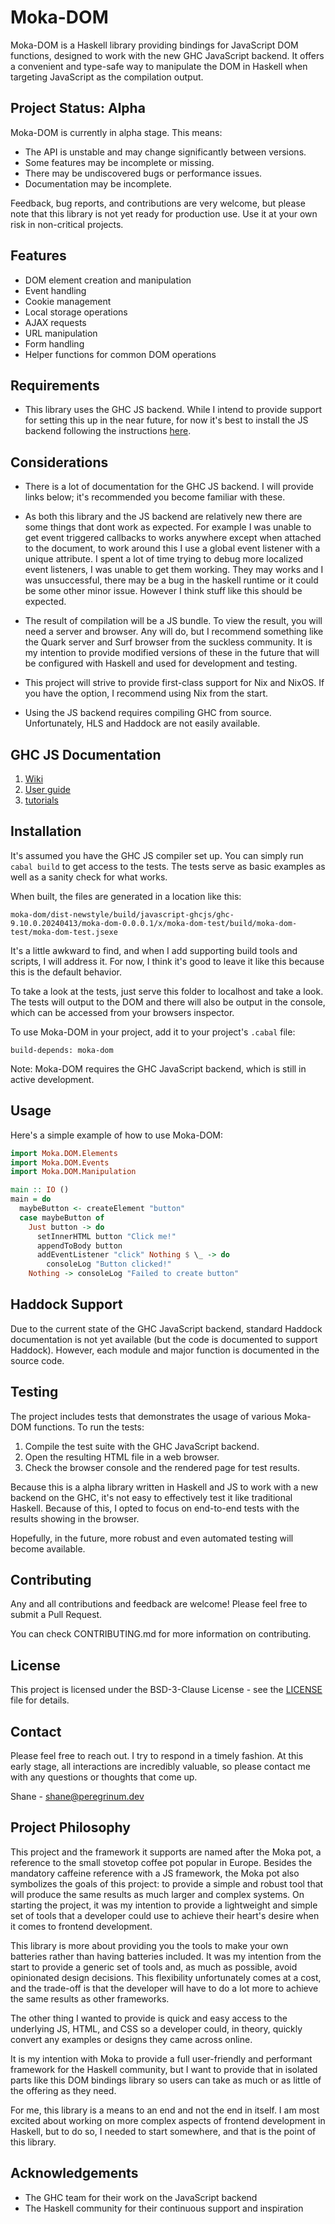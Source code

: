# Moka-DOM

Moka-DOM is a Haskell library providing bindings for JavaScript DOM functions, designed to work with the new GHC JavaScript backend. It offers a convenient and type-safe way to manipulate the DOM in Haskell when targeting JavaScript as the compilation output.

## Project Status: Alpha

Moka-DOM is currently in alpha stage. This means:

- The API is unstable and may change significantly between versions.
- Some features may be incomplete or missing.
- There may be undiscovered bugs or performance issues.
- Documentation may be incomplete.

Feedback, bug reports, and contributions are very welcome, but please note that this library is not yet ready for production use. Use it at your own risk in non-critical projects.

## Features

- DOM element creation and manipulation
- Event handling
- Cookie management
- Local storage operations
- AJAX requests
- URL manipulation
- Form handling
- Helper functions for common DOM operations

## Requirements

- This library uses the GHC JS backend. While I intend to provide support for setting this up in the near future, for now it's best to install the JS backend following the instructions [here](https://gitlab.haskell.org/ghc/ghc/-/wikis/javascript-backend/building).

## Considerations

- There is a lot of documentation for the GHC JS backend. I will provide links below; it's recommended you become familiar with these.

- As both this library and the JS backend are relatively new there are some things that dont work as expected. For example I was unable to get event triggered callbacks to works anywhere except when attached to the document, to work around this I use a global event listener with a unique attribute. I spent a lot of time trying to debug more localized event listeners, I was unable to get them working. They may works and I was unsuccessful, there may be a bug in the haskell runtime or it could be some other minor issue. However I think stuff like this should be expected.

- The result of compilation will be a JS bundle. To view the result, you will need a server and browser. Any will do, but I recommend something like the Quark server and Surf browser from the suckless community. It is my intention to provide modified versions of these in the future that will be configured with Haskell and used for development and testing.

- This project will strive to provide first-class support for Nix and NixOS. If you have the option, I recommend using Nix from the start.

- Using the JS backend requires compiling GHC from source. Unfortunately, HLS and Haddock are not easily available.

## GHC JS Documentation

1. [Wiki](https://gitlab.haskell.org/ghc/ghc/-/wikis/javascript-backend)
2. [User guide](https://ghc.gitlab.haskell.org/ghc/doc/users_guide/javascript.html)
3. [tutorials](https://engineering.iog.io/2023-01-24-javascript-browser-tutorial/)

## Installation

It's assumed you have the GHC JS compiler set up. You can simply run `cabal build` to get access to the tests. The tests serve as basic examples as well as a sanity check for what works.

When built, the files are generated in a location like this:

```
moka-dom/dist-newstyle/build/javascript-ghcjs/ghc-9.10.0.20240413/moka-dom-0.0.0.1/x/moka-dom-test/build/moka-dom-test/moka-dom-test.jsexe
```

It's a little awkward to find, and when I add supporting build tools and scripts, I will address it. For now, I think it's good to leave it like this because this is the default behavior.

To take a look at the tests, just serve this folder to localhost and take a look. The tests will output to the DOM and there will also be output in the console, which can be accessed from your browsers inspector.

To use Moka-DOM in your project, add it to your project's `.cabal` file:

```
build-depends: moka-dom
```

Note: Moka-DOM requires the GHC JavaScript backend, which is still in active development.

## Usage

Here's a simple example of how to use Moka-DOM:

```haskell
import Moka.DOM.Elements
import Moka.DOM.Events
import Moka.DOM.Manipulation

main :: IO ()
main = do
  maybeButton <- createElement "button"
  case maybeButton of
    Just button -> do
      setInnerHTML button "Click me!"
      appendToBody button
      addEventListener "click" Nothing $ \_ -> do
        consoleLog "Button clicked!"
    Nothing -> consoleLog "Failed to create button"
```

## Haddock Support

Due to the current state of the GHC JavaScript backend, standard Haddock documentation is not yet available (but the code is documented to support Haddock). However, each module and major function is documented in the source code.

## Testing

The project includes tests that demonstrates the usage of various Moka-DOM functions. To run the tests:

1. Compile the test suite with the GHC JavaScript backend.
2. Open the resulting HTML file in a web browser.
3. Check the browser console and the rendered page for test results.

Because this is a alpha library written in Haskell and JS to work with a new backend on the GHC, it's not easy to effectively test it like traditional Haskell. Because of this, I opted to focus on end-to-end tests with the results showing in the browser.

Hopefully, in the future, more robust and even automated testing will become available.

## Contributing

Any and all contributions and feedback are welcome! Please feel free to submit a Pull Request.

You can check CONTRIBUTING.md for more information on contributing.

## License

This project is licensed under the BSD-3-Clause License - see the [LICENSE](LICENSE) file for details.

## Contact

Please feel free to reach out. I try to respond in a timely fashion. At this early stage, all interactions are incredibly valuable, so please contact me with any questions or thoughts that come up.

Shane - <shane@peregrinum.dev>

## Project Philosophy

This project and the framework it supports are named after the Moka pot, a reference to the small stovetop coffee pot popular in Europe. Besides the mandatory caffeine reference with a JS framework, the Moka pot also symbolizes the goals of this project: to provide a simple and robust tool that will produce the same results as much larger and complex systems. On starting the project, it was my intention to provide a lightweight and simple set of tools that a developer could use to achieve their heart's desire when it comes to frontend development.

This library is more about providing you the tools to make your own batteries rather than having batteries included. It was my intention from the start to provide a generic set of tools and, as much as possible, avoid opinionated design decisions. This flexibility unfortunately comes at a cost, and the trade-off is that the developer will have to do a lot more to achieve the same results as other frameworks.

The other thing I wanted to provide is quick and easy access to the underlying JS, HTML, and CSS so a developer could, in theory, quickly convert any examples or designs they came across online.

It is my intention with Moka to provide a full user-friendly and performant framework for the Haskell community, but I want to provide that in isolated parts like this DOM bindings library so users can take as much or as little of the offering as they need.

For me, this library is a means to an end and not the end in itself. I am most excited about working on more complex aspects of frontend development in Haskell, but to do so, I needed to start somewhere, and that is the point of this library.

## Acknowledgements

- The GHC team for their work on the JavaScript backend
- The Haskell community for their continuous support and inspiration
